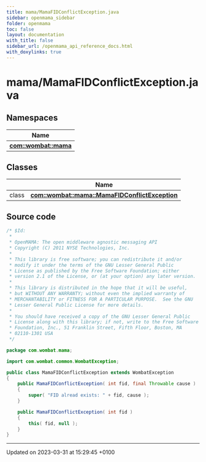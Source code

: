 ```yaml
---
title: mama/MamaFIDConflictException.java
sidebar: openmama_sidebar
folder: openmama
toc: false
layout: documentation
with_title: false
sidebar_url: /openmama_api_reference_docs.html
with_doxylinks: true
---
```


# mama/MamaFIDConflictException.java



## Namespaces

| Name           |
| -------------- |
| **[com::wombat::mama](namespacecom_1_1wombat_1_1mama.html)**  |

## Classes

|                | Name           |
| -------------- | -------------- |
| class | **[com::wombat::mama::MamaFIDConflictException](classcom_1_1wombat_1_1mama_1_1MamaFIDConflictException.html)**  |




## Source code

```java
/* $Id:
 *
 * OpenMAMA: The open middleware agnostic messaging API
 * Copyright (C) 2011 NYSE Technologies, Inc.
 *
 * This library is free software; you can redistribute it and/or
 * modify it under the terms of the GNU Lesser General Public
 * License as published by the Free Software Foundation; either
 * version 2.1 of the License, or (at your option) any later version.
 *
 * This library is distributed in the hope that it will be useful,
 * but WITHOUT ANY WARRANTY; without even the implied warranty of
 * MERCHANTABILITY or FITNESS FOR A PARTICULAR PURPOSE.  See the GNU
 * Lesser General Public License for more details.
 *
 * You should have received a copy of the GNU Lesser General Public
 * License along with this library; if not, write to the Free Software
 * Foundation, Inc., 51 Franklin Street, Fifth Floor, Boston, MA
 * 02110-1301 USA
 */

package com.wombat.mama;

import com.wombat.common.WombatException;

public class MamaFIDConflictException extends WombatException
{
    public MamaFIDConflictException( int fid, final Throwable cause )
    {
        super( "FID alread exists: " + fid, cause );
    }

    public MamaFIDConflictException( int fid )
    {
        this( fid, null );
    }
}
```


-------------------------------

Updated on 2023-03-31 at 15:29:45 +0100

